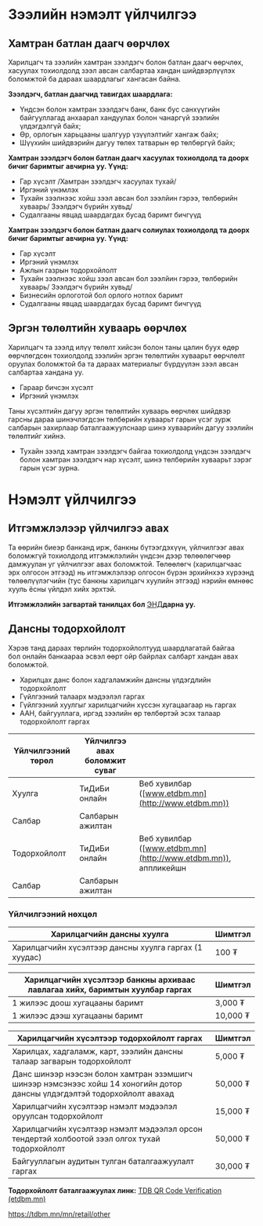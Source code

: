 # Зээлийн нэмэлт үйлчилгээ
## Хамтран батлан даагч өөрчлөх

Харилцагч та зээлийн хамтран зээлдэгч болон батлан даагч өөрчлөх, хасуулах тохиолдолд зээл авсан салбартаа хандан шийдвэрлүүлэх боломжтой ба дараах шаардлагыг хангасан байна.

**Зээлдэгч, батлан даагчид тавигдах шаардлага:**

* Үндсэн болон хамтран зээлдэгч банк, банк бус санхүүгийн байгууллагад анхаарал хандуулах болон чанаргүй зээлийн үлдэгдэлгүй байх;
* Өр, орлогын харьцааны шалгуур үзүүлэлтийг хангаж байх;
* Шүүхийн шийдвэрийн дагуу төлөх татварын өр төлбөргүй байх;

**Хамтран зээлдэгч болон батлан даагч хасуулах тохиолдолд та доорх бичиг баримтыг авчирна уу. Үүнд:**

* Гар хүсэлт /Хамтран зээлдэгч хасуулах тухай/
* Иргэний үнэмлэх
* Тухайн зээлнээс хойш зээл авсан бол зээлйин гэрээ, төлбөрийн хуваарь/ Зээлдэгч бүрийн хувьд/
* Судалгааны явцад шаардагдах бусад баримт бичгүүд

**Хамтран зээлдэгч болон батлан даагч солиулах тохиолдолд та доорх бичиг баримтыг авчирна уу. Үүнд:**

* Гар хүсэлт
* Иргэний үнэмлэх
* Ажлын газрын тодорхойлолт
* Тухайн зээлнээс хойш зээл авсан бол зээлйин гэрээ, төлбөрийн хуваарь/ Зээлдэгч бүрийн хувьд/
* Бизнесийн орлоготой бол орлого нотлох баримт
* Судалгааны явцад шаардагдах бусад баримт бичгүүд

## Эргэн төлөлтийн хуваарь өөрчлөх

Харилцагч та зээлд илүү төлөлт хийсэн болон таны цалин буух өдөр өөрчлөгдсөн тохиолдолд зээлийн эргэн төлөлтийн хуваарьт өөрчлөлт оруулах боломжтой ба та дараах материалыг бүрдүүлэн зээл авсан салбартаа хандана уу.

* Гараар бичсэн хүсэлт
* Иргэний үнэмлэх

Таны хүсэлтийн дагуу эргэн төлөлтийн хуваарь өөрчлөх шийдвэр гарсны дараа шинэчлэгдсэн төлбөрийн хуваарьт гарын үсэг зурж салбарын захирлаар баталгаажуулснаар шинэ хуваарийн дагуу зээлийн төлөлтийг хийнэ.

* Тухайн зээлд хамтран зээлдэгч байгаа тохиолдолд үндсэн зээлдэгч болон хамтран зээлдэгч нар хүсэлт, шинэ төлбөрийн хуваарьт зэрэг гарын үсэг зурна.

# Нэмэлт үйлчилгээ
## Итгэмжлэлээр үйлчилгээ авах

Та өөрийн биеэр банканд ирж, банкны бүтээгдэхүүн, үйлчилгээг авах боломжгүй тохиолдолд итгэмжлэлийн үндсэн дээр төлөөлөгчөөр дамжуулан уг үйлчилгээг авах боломжтой. Төлөөлөгч (харилцагчаас эрх олгосон этгээд) нь итгэмжлэлээр олгосон бүрэн эрхийнхээ хүрээнд төлөөлүүлэгчийн (тус банкны харилцагч хуулийн этгээд) нэрийн өмнөөс хууль ёсны үйлдэл хийх эрхтэй.

**Итгэмжлэлийн загвартай танилцах бол** [ЭНД](https://www.tdbm.mn/sites/default/files/2024-11/%D0%98%D1%82%D0%B3%D1%8D%D0%BC%D0%B6%D0%BB%D1%8D%D0%BB%D0%B8%D0%B9%D0%BD_%D0%B7%D0%B0%D0%B3%D0%B2%D0%B0%D1%80%D1%83%D1%83%D0%B4.pdf)**дарна уу.**

## Дансны тодорхойлолт
Хэрэв танд дараах төрлийн тодорхойлолтууд шаардлагатай байгаа бол онлайн банкаараа эсвэл өөрт ойр байрлах салбарт хандан авах боломжтой.

* Харилцах данс болон хадгаламжийн дансны үлдэгдлийн тодорхойлолт
* Гүйлгээний талаарх мэдээлэл гаргах
* Гүйлгээний хуулгыг харилцагчийн хүссэн хугацаагаар нь гаргах
* ААН, байгууллага, иргэд зээлийн өр төлбөртэй эсэх талаар тодорхойлолт гаргах

| **Үйлчилгээний төрөл** | **Үйлчилгээ авах боломжит суваг** | |
| --- | --- | --- |
| Хуулга | ТиДиБи онлайн | Веб хувилбар ([www.etdbm.mn](http://www.etdbm.mn)) |
| Салбар | Салбарын ажилтан |
| Тодорхойлолт | ТиДиБи онлайн | Веб хувилбар ([www.etdbm.mn](http://www.etdbm.mn)), аппликейшн |
| Салбар | Салбарын ажилтан |

### **Үйлчилгээний нөхцөл**

| Харилцагчийн дансны хуулга | Шимтгэл |
| --- | --- |
| Харилцагчийн хүсэлтээр дансны хуулга гаргах (1 хуудас) | 100 ₮ |

| Харилцагчийн хүсэлтээр банкны архиваас лавлагаа хийх, баримтын хуулбар гаргах | Шимтгэл |
| --- | --- |
| 1 жилээс доош хугацааны баримт | 3,000 ₮ |
| 1 жилээс дээш хугацааны баримт | 10,000 ₮ |

| Харилцагчийн хүсэлтээр тодорхойлолт гаргах | Шимтгэл |
| --- | --- |
| Харилцах, хадгаламж, карт, зээлийн дансны талаар загварын тодорхойлолт | 5,000 ₮ |
| Данс шинээр нээсэн болон хамтран эзэмшигч шинээр нэмсэнээс хойш 14 хоногийн дотор дансны үлдэгдэлтэй тодорхойлолт авахад | 50,000 ₮ |
| Харилцагчийн хүсэлтээр нэмэлт мэдээлэл оруулсан тодорхойлолт | 15,000 ₮ |
| Харилцагчийн хүсэлтээр нэмэлт мэдээлэл орсон тендертэй холбоотой зээл олгох тухай тодорхойлолт | 50,000 ₮ |
| Байгууллагын аудитын тулган баталгаажуулалт гаргах | 30,000 ₮ |

**Тодорхойлолт баталгаажуулах линк:** [TDB QR Code Verification (etdbm.mn)](https://www.etdbm.mn/verify.php)

https://tdbm.mn/mn/retail/other